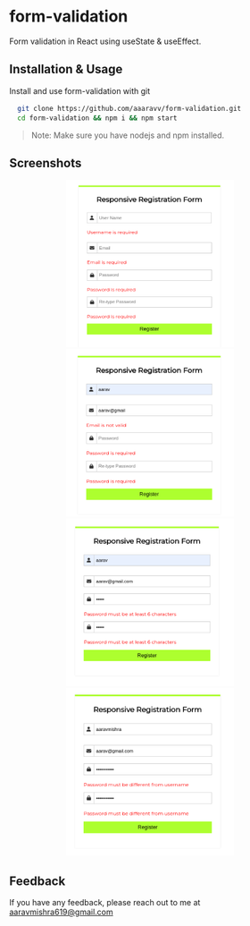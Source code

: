 # form-validation

Form validation in React using useState & useEffect.

## Installation & Usage

Install and use form-validation with git

```bash
  git clone https://github.com/aaaravv/form-validation.git
  cd form-validation && npm i && npm start
```

> Note: Make sure you have nodejs and npm installed.

## Screenshots

<div align="center">
<img src="./screenshots/ss1.png" width="300" height="300" alt="registration-form"/>
<img src="./screenshots/ss2.png" width="300" height="300" alt="registration-form"/>
<img src="./screenshots/ss3.png" width="300" height="300" alt="registration-form"/>
<img src="./screenshots/ss4.png" width="300" height="300" alt="registration-form"/>
</div>

## Feedback

If you have any feedback, please reach out to me at aaravmishra619@gmail.com
